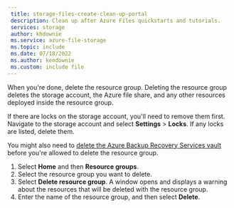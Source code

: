 ```yaml
---
 title: storage-files-create-clean-up-portal
 description: Clean up after Azure Files quickstarts and tutorials.
 services: storage
 author: khdownie
 ms.service: azure-file-storage
 ms.topic: include
 ms.date: 07/18/2022
 ms.author: kendownie
 ms.custom: include file
---
```

When you're done, delete the resource group. Deleting the resource group deletes the storage account, the Azure file share, and any other resources deployed inside the resource group.

If there are locks on the storage account, you'll need to remove them first. Navigate to the storage account and select **Settings** > **Locks**. If any locks are listed, delete them.

You might also need to [delete the Azure Backup Recovery Services vault](../articles/backup/backup-azure-delete-vault.md) before you're allowed to delete the resource group.

1. Select **Home** and then **Resource groups**.
1. Select the resource group you want to delete.
1. Select **Delete resource group**. A window opens and displays a warning about the resources that will be deleted with the resource group.
1. Enter the name of the resource group, and then select **Delete**.
